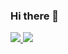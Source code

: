 ### Hi there 👋

<a href="https://github.com/wishba">
  <img src="https://github-readme-stats.vercel.app/api?username=wishba&theme=dark&show_icons=true">
</a>

<a href="https://github.com/wishba">
  <img src="https://github-readme-stats.vercel.app/api/top-langs/?username=wishba&theme=dark">
</a>
